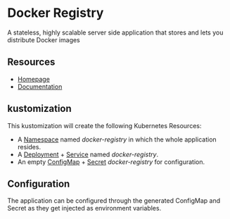 # Docker Registry
A stateless, highly scalable server side application that stores and lets you distribute Docker images

## Resources
* [Homepage](https://docs.docker.com/registry/)
* [Documentation](https://docs.docker.com/registry/)

## kustomization
This kustomization will create the following Kubernetes Resources:
* A [Namespace](https://kubernetes.io/docs/concepts/overview/working-with-objects/namespaces/) named *docker-registry* in which the whole application resides.
* A [Deployment](https://kubernetes.io/docs/concepts/workloads/controllers/deployment/) + [Service](https://kubernetes.io/docs/concepts/services-networking/service/) named *docker-registry*.
* An empty [ConfigMap](https://kubernetes.io/docs/concepts/configuration/configmap/) + [Secret](https://kubernetes.io/docs/concepts/configuration/secret/) *docker-registry* for configuration.

## Configuration
The application can be configured through the generated ConfigMap and Secret as they get injected as environment variables.
